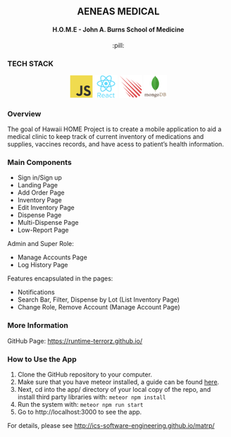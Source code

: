 <h2 align="center">AENEAS MEDICAL</h2>
<h4 align="center">H.O.M.E - John A. Burns School of Medicine</h4>
<p align="center">
    :pill:
</p>

### TECH STACK
<p align="center">
<img src="https://github.com/devicons/devicon/blob/master/icons/javascript/javascript-original.svg" title="Javascript" alt="Javascript" width="52" height="52"/>
<img src="https://github.com/devicons/devicon/blob/master/icons/react/react-original-wordmark.svg" title="React" alt="NextJS" width="52" height="52"/>
<img src="https://github.com/devicons/devicon/blob/master/icons/meteor/meteor-original.svg" title="Meteor" alt="Tailwind" width="52" height="52"/>
<img src="https://github.com/devicons/devicon/blob/master/icons/mongodb/mongodb-original-wordmark.svg" title="Mongodb" alt="Mongodb" width="52" height="52"/>
</p>


### Overview
The goal of Hawaii HOME Project is to create a mobile application to aid a medical clinic to keep track of current inventory of medications and supplies, vaccines records, and have acess to patient’s health information.

### Main Components

- Sign in/Sign up
- Landing Page
- Add Order Page
- Inventory Page
- Edit Inventory Page
- Dispense Page
- Multi-Dispense Page
- Low-Report Page

Admin and Super Role:
- Manage Accounts Page
- Log History Page

Features encapsulated in the pages:
- Notifications
- Search Bar, Filter, Dispense by Lot (List Inventory Page)
- Change Role, Remove Account (Manage Account Page)

### More Information
GitHub Page: https://runtime-terrorz.github.io/

### How to Use the App

1. Clone the GitHub repository to your computer. 
2. Make sure that you have meteor installed, a guide can be found [here](https://www.meteor.com/developers/install).
3. Next, cd into the app/ directory of your local copy of the repo, and install third party libraries with: ```meteor npm install```
4. Run the system with: ```meteor npm run start```
5. Go to http://localhost:3000 to see the app.


For details, please see http://ics-software-engineering.github.io/matrp/
